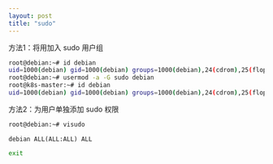 ```yaml
---
layout: post
title: "sudo"
---
```


方法1：将用加入 sudo 用户组

```bash
root@debian:~# id debian
uid=1000(debian) gid=1000(debian) groups=1000(debian),24(cdrom),25(floppy),29(audio),30(dip),44(video),46(plugdev),109(netdev),111(bluetooth)
root@debian:~# usermod -a -G sudo debian
root@k8s-master:~# id debian
uid=1000(debian) gid=1000(debian) groups=1000(debian),24(cdrom),25(floppy),27(sudo),29(audio),30(dip),44(video),46(plugdev),109(netdev),111(bluetooth)
```

方法2：为用户单独添加 sudo 权限

```bash
root@debian:~# visudo
```

```text
debian ALL(ALL:ALL) ALL
```

```bash
exit
```
